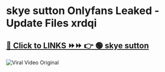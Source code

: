 
 # skye sutton Onlyfans Leaked - Update Files xrdqi

## <h2><a href="https://clipsfans.com/skye_sutton&ref=git">🔗 Click to LINKS ⏩⏩ 👉 🟢 skye sutton </a></h2>

<a href="https://clipsfans.com/skye_sutton&ref=git" rel="nofollow" data-target="animated-image.originalLink"><img src="https://i.ibb.co.com/xMMVF88/686577567.gif" alt="Viral Video Original" style="max-width: 100%; display: inline-block;" data-target="animated-image.originalImage"></a>

